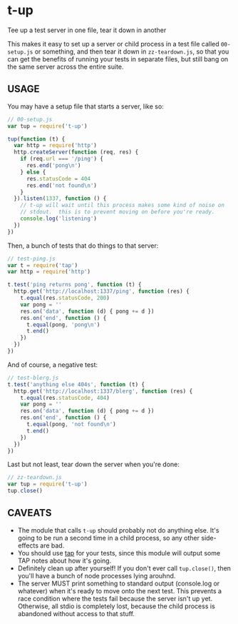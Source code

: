 # t-up

Tee up a test server in one file, tear it down in another

This makes it easy to set up a server or child process in a test file
called `00-setup.js` or something, and then tear it down in
`zz-teardown.js`, so that you can get the benefits of running your
tests in separate files, but still bang on the same server across the
entire suite.

## USAGE

You may have a setup file that starts a server, like so:

```javascript
// 00-setup.js
var tup = require('t-up')

tup(function (t) {
  var http = require('http')
  http.createServer(function (req, res) {
    if (req.url === '/ping') {
      res.end('pong\n')
    } else {
      res.statusCode = 404
      res.end('not found\n')
    }
  }).listen(1337, function () {
    // t-up will wait until this process makes some kind of noise on
    // stdout.  this is to prevent moving on before you're ready.
    console.log('listening')
  })
})
```

Then, a bunch of tests that do things to that server:

```javascript
// test-ping.js
var t = require('tap')
var http = require('http')

t.test('ping returns pong', function (t) {
  http.get('http://localhost:1337/ping', function (res) {
    t.equal(res.statusCode, 200)
    var pong = ''
    res.on('data', function (d) { pong += d })
    res.on('end', function () {
      t.equal(pong, 'pong\n')
      t.end()
    })
  })
})
```

And of course, a negative test:

```javascript
// test-blerg.js
t.test('anything else 404s', function (t) {
  http.get('http://localhost:1337/blerg', function (res) {
    t.equal(res.statusCode, 404)
    var pong = ''
    res.on('data', function (d) { pong += d })
    res.on('end', function () {
      t.equal(pong, 'not found\n')
      t.end()
    })
  })
})
```

Last but not least, tear down the server when you're done:

```javascript
// zz-teardown.js
var tup = require('t-up')
tup.close()
```

## CAVEATS

- The module that calls `t-up` should probably not do anything else.
  It's going to be run a second time in a child process, so any other
  side-effects are bad.
- You should use [tap](http://node-tap.org) for your tests, since this
  module will output some TAP notes about how it's going.
- Definitely clean up after yourself!  If you don't ever call
  `tup.close()`, then you'll have a bunch of node processes lying
  arouhnd.
- The server MUST print something to standard output (console.log or
  whatever) when it's ready to move onto the next test.  This prevents
  a race condition where the tests fail because the server isn't up
  yet.  Otherwise, all stdio is completely lost, because the child
  process is abandoned without access to that stuff.
